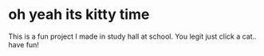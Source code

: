 # oh yeah its **kitty** time
This is a fun project I made in study hall at school. You legit just click a cat.. have fun!
